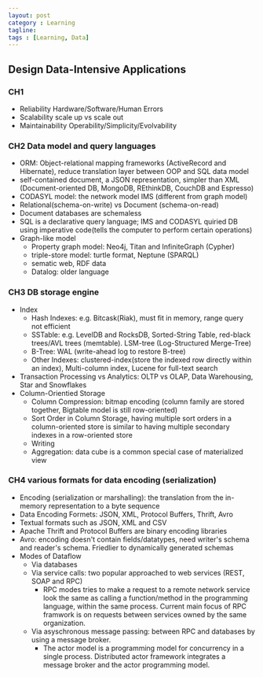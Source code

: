 ```yaml
---
layout: post
category : Learning
tagline: 
tags : [Learning, Data]
---
```


## Design Data-Intensive Applications

### CH1 
  * Reliability		Hardware/Software/Human Errors 
  * Scalability 	scale up vs scale out
  * Maintainability	Operability/Simplicity/Evolvability

### CH2 Data model and query languages
  * ORM: Object-relational mapping frameworks (ActiveRecord and Hibernate), reduce translation layer between OOP and SQL data model
  * self-contained document, a JSON representation, simpler than XML (Document-oriented DB, MongoDB, REthinkDB, CouchDB and Espresso)
  * CODASYL model: the network model IMS (different from graph model)
  * Relational(schema-on-write) vs Document (schema-on-read)
  * Document databases are schemaless
  * SQL is a declarative query language; IMS and CODASYL quiried DB using imperative code(tells the computer to perform certain operations)
  * Graph-like model
    * Property graph model: Neo4j, Titan and InfiniteGraph (Cypher)
    * triple-store model: turtle format, Neptune (SPARQL)
    * sematic web, RDF data
    * Datalog: older language

### CH3 DB storage engine
  * Index
    * Hash Indexes: e.g. Bitcask(Riak), must fit in memory, range query not efficient
    * SSTable: e.g. LevelDB and RocksDB, Sorted-String Table, red-black trees/AVL trees (memtable). LSM-tree (Log-Structured Merge-Tree)
    * B-Tree: WAL (write-ahead log to restore B-tree)
    * Other Indexes: clustered-index(store the indexed row directly within an index), Multi-column index, Lucene for full-text search 
  * Transaction Processing vs Analytics: OLTP vs OLAP, Data Warehousing, Star and Snowflakes
  * Column-Orientied Storage
    * Column Compression: bitmap encoding (column family are stored together, Bigtable model is still row-oriented)
    * Sort Order in Column Storage, having multiple sort orders in a column-oriented store is similar to having multiple secondary indexes in a row-oriented store
    * Writing
    * Aggregation: data cube is a common special case of materialized view

### CH4 various formats for data encoding (serialization)
  * Encoding (serialization or marshalling): the translation from the in-memory representation to a byte sequence
  * Data Encoding Formets: JSON, XML, Protocol Buffers, Thrift, Avro
  * Textual formats such as JSON, XML and CSV
  * Apache Thrift and Protocol Buffers are binary encoding libraries
  * Avro: encoding doesn't contain fields/datatypes, need writer's schema and reader's schema. Friedlier to dynamically generated schemas
  * Modes of Dataflow
    * Via databases
    * Via service calls: two popular approached to web services (REST, SOAP and RPC)
      * RPC modes tries to make a request to a remote network service look the same as calling a function/method in the programming language, within the same process. Current main focus of RPC framwork is on requests between services owned by the same organization.
    * Via asyschronous message passing: between RPC and databases by using a message broker. 
      * The actor model is a programming model for concurrency in a single process. Distributed actor framework integrates a message broker and the actor programming model.